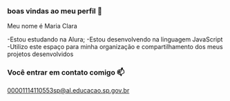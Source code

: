### boas vindas ao meu perfil 🤍

Meu nome é Maria Clara

-Estou estudando na Alura;
-Estou desenvolvendo na linguagem JavaScript
-Utilizo este espaço para minha organização e compartilhamento dos meus projetos desenvolvidos

### Você entrar em contato comigo 📫

00001114110553sp@al.educacao.sp.gov.br
